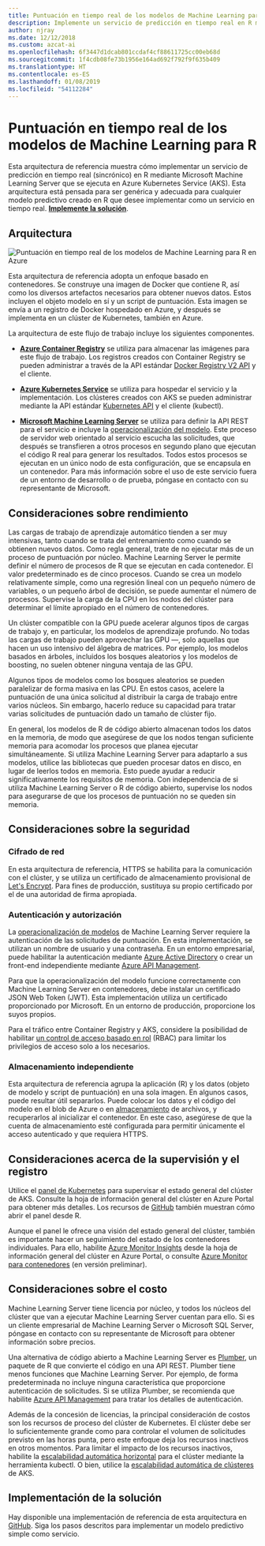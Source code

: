 ```yaml
---
title: Puntuación en tiempo real de los modelos de Machine Learning para R
description: Implemente un servicio de predicción en tiempo real en R mediante una instancia de Machine Learning Server que se ejecuta en Azure Kubernetes Service (AKS).
author: njray
ms.date: 12/12/2018
ms.custom: azcat-ai
ms.openlocfilehash: 6f3447d1dcab801ccdaf4cf88611725cc00eb68d
ms.sourcegitcommit: 1f4cdb08fe73b1956e164ad692f792f9f635b409
ms.translationtype: HT
ms.contentlocale: es-ES
ms.lasthandoff: 01/08/2019
ms.locfileid: "54112284"
---
```

# <a name="real-time-scoring-of-r-machine-learning-models"></a>Puntuación en tiempo real de los modelos de Machine Learning para R

Esta arquitectura de referencia muestra cómo implementar un servicio de predicción en tiempo real (sincrónico) en R mediante Microsoft Machine Learning Server que se ejecuta en Azure Kubernetes Service (AKS). Esta arquitectura está pensada para ser genérica y adecuada para cualquier modelo predictivo creado en R que desee implementar como un servicio en tiempo real. **[Implemente la solución][github]**.

## <a name="architecture"></a>Arquitectura

![Puntuación en tiempo real de los modelos de Machine Learning para R en Azure][0]

Esta arquitectura de referencia adopta un enfoque basado en contenedores. Se construye una imagen de Docker que contiene R, así como los diversos artefactos necesarios para obtener nuevos datos. Estos incluyen el objeto modelo en sí y un script de puntuación. Esta imagen se envía a un registro de Docker hospedado en Azure, y después se implementa en un clúster de Kubernetes, también en Azure.

La arquitectura de este flujo de trabajo incluye los siguientes componentes.

- **[Azure Container Registry][acr]** se utiliza para almacenar las imágenes para este flujo de trabajo. Los registros creados con Container Registry se pueden administrar a través de la API estándar [Docker Registry V2 API][docker] y el cliente.

- **[Azure Kubernetes Service][aks]** se utiliza para hospedar el servicio y la implementación. Los clústeres creados con AKS se pueden administrar mediante la API estándar [Kubernetes API][k-api] y el cliente (kubectl).

- **[Microsoft Machine Learning Server][mmls]** se utiliza para definir la API REST para el servicio e incluye la [operacionalización del modelo][operationalization]. Este proceso de servidor web orientado al servicio escucha las solicitudes, que después se transfieren a otros procesos en segundo plano que ejecutan el código R real para generar los resultados. Todos estos procesos se ejecutan en un único nodo de esta configuración, que se encapsula en un contenedor. Para más información sobre el uso de este servicio fuera de un entorno de desarrollo o de prueba, póngase en contacto con su representante de Microsoft.

## <a name="performance-considerations"></a>Consideraciones sobre rendimiento

Las cargas de trabajo de aprendizaje automático tienden a ser muy intensivas, tanto cuando se trata del entrenamiento como cuando se obtienen nuevos datos. Como regla general, trate de no ejecutar más de un proceso de puntuación por núcleo. Machine Learning Server le permite definir el número de procesos de R que se ejecutan en cada contenedor. El valor predeterminado es de cinco procesos. Cuando se crea un modelo relativamente simple, como una regresión lineal con un pequeño número de variables, o un pequeño árbol de decisión, se puede aumentar el número de procesos. Supervise la carga de la CPU en los nodos del clúster para determinar el límite apropiado en el número de contenedores.

Un clúster compatible con la GPU puede acelerar algunos tipos de cargas de trabajo y, en particular, los modelos de aprendizaje profundo. No todas las cargas de trabajo pueden aprovechar las GPU &mdash;, solo aquellas que hacen un uso intensivo del álgebra de matrices. Por ejemplo, los modelos basados en árboles, incluidos los bosques aleatorios y los modelos de boosting, no suelen obtener ninguna ventaja de las GPU.

Algunos tipos de modelos como los bosques aleatorios se pueden paralelizar de forma masiva en las CPU. En estos casos, acelere la puntuación de una única solicitud al distribuir la carga de trabajo entre varios núcleos. Sin embargo, hacerlo reduce su capacidad para tratar varias solicitudes de puntuación dado un tamaño de clúster fijo.

En general, los modelos de R de código abierto almacenan todos los datos en la memoria, de modo que asegúrese de que los nodos tengan suficiente memoria para acomodar los procesos que planea ejecutar simultáneamente. Si utiliza Machine Learning Server para adaptarlo a sus modelos, utilice las bibliotecas que pueden procesar datos en disco, en lugar de leerlos todos en memoria. Esto puede ayudar a reducir significativamente los requisitos de memoria. Con independencia de si utiliza Machine Learning Server o R de código abierto, supervise los nodos para asegurarse de que los procesos de puntuación no se queden sin memoria.

## <a name="security-considerations"></a>Consideraciones sobre la seguridad

### <a name="network-encryption"></a>Cifrado de red

En esta arquitectura de referencia, HTTPS se habilita para la comunicación con el clúster, y se utiliza un certificado de almacenamiento provisional de [Let's Encrypt][encrypt]. Para fines de producción, sustituya su propio certificado por el de una autoridad de firma apropiada.

### <a name="authentication-and-authorization"></a>Autenticación y autorización

La [operacionalización de modelos][operationalization] de Machine Learning Server requiere la autenticación de las solicitudes de puntuación. En esta implementación, se utilizan un nombre de usuario y una contraseña. En un entorno empresarial, puede habilitar la autenticación mediante [Azure Active Directory][AAD] o crear un front-end independiente mediante [Azure API Management][API].

Para que la operacionalización del modelo funcione correctamente con Machine Learning Server en contenedores, debe instalar un certificado JSON Web Token (JWT). Esta implementación utiliza un certificado proporcionado por Microsoft. En un entorno de producción, proporcione los suyos propios.

Para el tráfico entre Container Registry y AKS, considere la posibilidad de habilitar [un control de acceso basado en rol][rbac] (RBAC) para limitar los privilegios de acceso solo a los necesarios.

### <a name="separate-storage"></a>Almacenamiento independiente

Esta arquitectura de referencia agrupa la aplicación (R) y los datos (objeto de modelo y script de puntuación) en una sola imagen. En algunos casos, puede resultar útil separarlos. Puede colocar los datos y el código del modelo en el blob de Azure o en [almacenamiento][storage] de archivos, y recuperarlos al inicializar el contenedor. En este caso, asegúrese de que la cuenta de almacenamiento esté configurada para permitir únicamente el acceso autenticado y que requiera HTTPS.

## <a name="monitoring-and-logging-considerations"></a>Consideraciones acerca de la supervisión y el registro

Utilice el [panel de Kubernetes][dashboard] para supervisar el estado general del clúster de AKS. Consulte la hoja de información general del clúster en Azure Portal para obtener más detalles. Los recursos de [GitHub][github] también muestran cómo abrir el panel desde R.

Aunque el panel le ofrece una visión del estado general del clúster, también es importante hacer un seguimiento del estado de los contenedores individuales. Para ello, habilite [Azure Monitor Insights][monitor] desde la hoja de información general del clúster en Azure Portal, o consulte [Azure Monitor para contenedores][monitor-containers] (en versión preliminar).

## <a name="cost-considerations"></a>Consideraciones sobre el costo

Machine Learning Server tiene licencia por núcleo, y todos los núcleos del clúster que van a ejecutar Machine Learning Server cuentan para ello. Si es un cliente empresarial de Machine Learning Server o Microsoft SQL Server, póngase en contacto con su representante de Microsoft para obtener información sobre precios.

Una alternativa de código abierto a Machine Learning Server es [Plumber][plumber], un paquete de R que convierte el código en una API REST. Plumber tiene menos funciones que Machine Learning Server. Por ejemplo, de forma predeterminada no incluye ninguna característica que proporcione autenticación de solicitudes. Si se utiliza Plumber, se recomienda que habilite [Azure API Management][API] para tratar los detalles de autenticación.

Además de la concesión de licencias, la principal consideración de costos son los recursos de proceso del clúster de Kubernetes. El clúster debe ser lo suficientemente grande como para controlar el volumen de solicitudes previsto en las horas punta, pero este enfoque deja los recursos inactivos en otros momentos. Para limitar el impacto de los recursos inactivos, habilite la [escalabilidad automática horizontal][autoscaler] para el clúster mediante la herramienta kubectl. O bien, utilice la [escalabilidad automática de clústeres][cluster-autoscaler] de AKS.

## <a name="deploy-the-solution"></a>Implementación de la solución

Hay disponible una implementación de referencia de esta arquitectura en [GitHub][github]. Siga los pasos descritos para implementar un modelo predictivo simple como servicio.

<!-- links -->
[AAD]: /azure/active-directory/fundamentals/active-directory-whatis
[API]: /azure/api-management/api-management-key-concepts
[ACR]: /azure/container-registry/container-registry-intro
[AKS]: /azure/aks/intro-kubernetes
[autoscaler]: https://kubernetes.io/docs/tasks/run-application/horizontal-pod-autoscale/
[cluster-autoscaler]: /azure/aks/autoscaler
[monitor]: /azure/monitoring/monitoring-container-insights-overview
[dashboard]: /azure/aks/kubernetes-dashboard
[docker]: https://docs.docker.com/registry/spec/api/
[encrypt]: https://letsencrypt.org/
[gitHub]: https://github.com/Azure/RealtimeRDeployment
[K-API]: https://kubernetes.io/docs/reference/
[MMLS]: /machine-learning-server/what-is-machine-learning-server
[monitor-containers]: /azure/azure-monitor/insights/container-insights-overview
[operationalization]: /machine-learning-server/what-is-operationalization
[plumber]: https://www.rplumber.io
[RBAC]: /azure/role-based-access-control/overview
[storage]: /azure/storage/common/storage-introduction
[0]: ./_images/realtime-scoring-r.png
